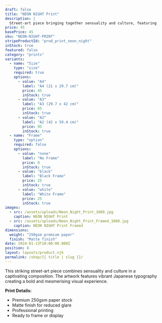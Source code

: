 ```yaml
---
draft: false
title: "NEON NIGHT Print"
description: |
  Street-art piece bringing together sensuality and culture, featuring a captivating figure against vibrant Japanese typography. Bold, seductive, and utterly mesmerising.
price: 45
basePrice: 45
sku: "NEON-NIGHT-PRINT"
stripeProductId: "prod_print_neon_night"
inStock: true
featured: false
category: "prints"
variants:
  - name: "Size"
    type: "size"
    required: true
    options:
      - value: "A4"
        label: "A4 (21 x 29.7 cm)"
        price: 45
        inStock: true
      - value: "A3"
        label: "A3 (29.7 x 42 cm)"
        price: 65
        inStock: true
      - value: "A2"
        label: "A2 (42 x 59.4 cm)"
        price: 95
        inStock: true
  - name: "Frame"
    type: "option"
    required: false
    options:
      - value: "none"
        label: "No Frame"
        price: 0
        inStock: true
      - value: "black"
        label: "Black Frame"
        price: 25
        inStock: true
      - value: "white"
        label: "White Frame"
        price: 25
        inStock: true
images:
  - src: /assets/uploads/Neon_Night_Print_1660.jpg
    caption: NEON NIGHT Print
  - src: /assets/uploads/Neon_Night_Print_Framed_1060.jpg
    caption: NEON NIGHT Print Framed
dimensions:
  weight: "250gsm premium paper"
  finish: "Matte finish"
date: 2024-01-13T10:00:00.000Z
position: 8
layout: layouts/product.njk
permalink: /shop/{{ title | slug }}/
---
```


This striking street-art piece combines sensuality and culture in a captivating composition. The artwork features vibrant Japanese typography creating a bold and mesmerising visual experience.

**Print Details:**
- Premium 250gsm paper stock
- Matte finish for reduced glare
- Professional printing
- Ready to frame or display
